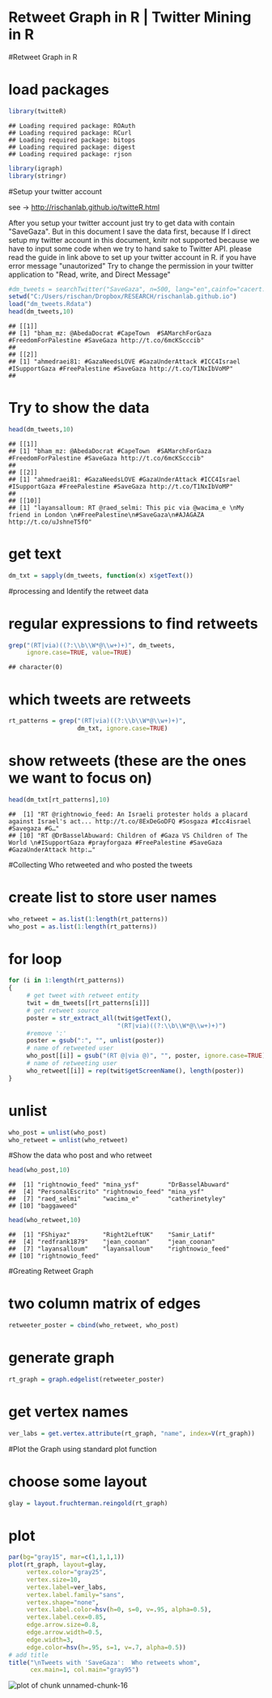 Retweet Graph in R  | Twitter Mining in R
========================================================


#Retweet Graph in R 

# load packages

```r
library(twitteR)
```

```
## Loading required package: ROAuth
## Loading required package: RCurl
## Loading required package: bitops
## Loading required package: digest
## Loading required package: rjson
```

```r
library(igraph)
library(stringr)
```
#Setup your twitter account 

see -> http://rischanlab.github.io/twitteR.html 

After you setup your twitter account just try to get data with contain "SaveGaza". But in this document I save the data first, because If I direct setup my twitter account in this document, knitr not supported because we have to input some code when we try to hand sake to Twitter API. please read the guide in link above to set up your twitter account in R. if you have error message "unautorized" Try to change the permission in your twitter application to "Read, write, and Direct Message"


```r
#dm_tweets = searchTwitter("SaveGaza", n=500, lang="en",cainfo="cacert.pem") 
setwd("C:/Users/rischan/Dropbox/RESEARCH/rischanlab.github.io")
load("dm_tweets.Rdata")
head(dm_tweets,10)
```

```
## [[1]]
## [1] "bham_mz: @AbedaDocrat #CapeTown  #SAMarchForGaza #FreedomForPalestine #SaveGaza http://t.co/6mcKScccib"
## 
## [[2]]
## [1] "ahmedraei81: #GazaNeedsLOVE #GazaUnderAttack #ICC4Israel #ISupportGaza #FreePalestine #SaveGaza http://t.co/T1NxIbVoMP"
## 
```
# Try to show the data 

```r
head(dm_tweets,10)
```

```
## [[1]]
## [1] "bham_mz: @AbedaDocrat #CapeTown  #SAMarchForGaza #FreedomForPalestine #SaveGaza http://t.co/6mcKScccib"
## 
## [[2]]
## [1] "ahmedraei81: #GazaNeedsLOVE #GazaUnderAttack #ICC4Israel #ISupportGaza #FreePalestine #SaveGaza http://t.co/T1NxIbVoMP"
## 
## [[10]]
## [1] "layansalloum: RT @raed_selmi: This pic via @wacima_e \nMy friend in London \n#FreePalestine\n#SaveGaza\n#AJAGAZA http://t.co/uJshneT5fO"
```
# get text

```r
dm_txt = sapply(dm_tweets, function(x) x$getText())
```
#processing and Identify the retweet data
# regular expressions to find retweets

```r
grep("(RT|via)((?:\\b\\W*@\\w+)+)", dm_tweets, 
     ignore.case=TRUE, value=TRUE)
```

```
## character(0)
```
# which tweets are retweets

```r
rt_patterns = grep("(RT|via)((?:\\b\\W*@\\w+)+)", 
                   dm_txt, ignore.case=TRUE)
```
# show retweets (these are the ones we want to focus on)

```r
head(dm_txt[rt_patterns],10)
```

```
##  [1] "RT @rightnowio_feed: An Israeli protester holds a placard  against Israel's act... http://t.co/8ExDeGoDFQ #Sosgaza #Icc4israel #Savegaza #G…"    
## [10] "RT @DrBasselAbuward: Children of #Gaza VS Children of The World \n#ISupportGaza #prayforgaza #FreePalestine #SaveGaza #GazaUnderAttack http:…"
```

#Collecting Who retweeted and who posted the tweets
# create list to store user names

```r
who_retweet = as.list(1:length(rt_patterns))
who_post = as.list(1:length(rt_patterns))
```
# for loop

```r
for (i in 1:length(rt_patterns))
{ 
     # get tweet with retweet entity
     twit = dm_tweets[[rt_patterns[i]]]
     # get retweet source 
     poster = str_extract_all(twit$getText(),
                              "(RT|via)((?:\\b\\W*@\\w+)+)") 
     #remove ':'
     poster = gsub(":", "", unlist(poster)) 
     # name of retweeted user
     who_post[[i]] = gsub("(RT @|via @)", "", poster, ignore.case=TRUE) 
     # name of retweeting user 
     who_retweet[[i]] = rep(twit$getScreenName(), length(poster)) 
}
```
# unlist

```r
who_post = unlist(who_post)
who_retweet = unlist(who_retweet)
```
#Show the data who post and who retweet

```r
head(who_post,10)
```

```
##  [1] "rightnowio_feed" "mina_ysf"        "DrBasselAbuward"
##  [4] "PersonalEscrito" "rightnowio_feed" "mina_ysf"       
##  [7] "raed_selmi"      "wacima_e"        "catherinetyley" 
## [10] "baggaweed"
```

```r
head(who_retweet,10)
```

```
##  [1] "FShiyaz"         "Right2LeftUK"    "Samir_Latif"    
##  [4] "redfrank1879"    "jean_coonan"     "jean_coonan"    
##  [7] "layansalloum"    "layansalloum"    "rightnowio_feed"
## [10] "rightnowio_feed"
```
#Greating Retweet Graph

# two column matrix of edges

```r
retweeter_poster = cbind(who_retweet, who_post)
```
# generate graph

```r
rt_graph = graph.edgelist(retweeter_poster)
```
# get vertex names

```r
ver_labs = get.vertex.attribute(rt_graph, "name", index=V(rt_graph))
```


#Plot the Graph using standard plot function 

# choose some layout

```r
glay = layout.fruchterman.reingold(rt_graph)
```
# plot

```r
par(bg="gray15", mar=c(1,1,1,1))
plot(rt_graph, layout=glay,
     vertex.color="gray25",
     vertex.size=10,
     vertex.label=ver_labs,
     vertex.label.family="sans",
     vertex.shape="none",
     vertex.label.color=hsv(h=0, s=0, v=.95, alpha=0.5),
     vertex.label.cex=0.85,
     edge.arrow.size=0.8,
     edge.arrow.width=0.5,
     edge.width=3,
     edge.color=hsv(h=.95, s=1, v=.7, alpha=0.5))
# add title
title("\nTweets with 'SaveGaza':  Who retweets whom",
      cex.main=1, col.main="gray95") 
```

![plot of chunk unnamed-chunk-16](figure/unnamed-chunk-16.png) 

